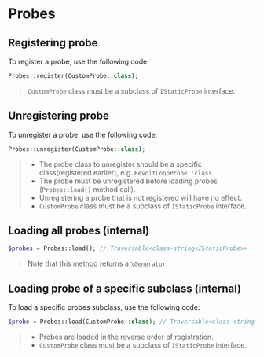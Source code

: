 # Probes

## Registering probe
To register a probe, use the following code:
```php
Probes::register(CustomProbe::class); 
```

> `CustomProbe` class must be a subclass of `IStaticProbe` interface.

## Unregistering probe

To unregister a probe, use the following code:

```php
Probes::unregister(CustomProbe::class);
```
> - The probe class to unregister should be a specific class(registered earlier), e.g. `RevoltLoopProbe::class`.
> - The probe must be unregistered before loading probes (`Probes::load()` method call).
> - Unregistering a probe that is not registered will have no effect.
> - `CustomProbe` class must be a subclass of `IStaticProbe` interface.

## Loading all probes (internal)

```php
$probes = Probes::load(); // Traversable<class-string<IStaticProbe>>
```
> Note that this method returns a `\Generator`.

## Loading probe of a specific subclass (internal)

To load a specific probes subclass, use the following code:

```php
$probe = Probes::load(CustomProbe::class); // Traversable<class-string<ILoopProbe>>
```
> - Probes are loaded in the reverse order of registration.
> - `CustomProbe` class must be a subclass of `IStaticProbe` interface.
